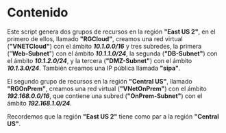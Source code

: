 # Contenido
Este script genera dos grupos de recursos en la región **"East US 2"**, en el primero de ellos, llamado **"RGCloud"**, creamos una red virtual (**"VNETCloud"**) con el ámbito ***10.1.0.0/16*** y tres subredes, la primera ("**Web-Subnet**") con el ámbito ***10.1.1.0/24***, la segunda (**"DB-Subnet"**) con el ámbito ***10.1.2.0/24***, y la tercera (**"DMZ-Subnet"**) con el ámbito ***10.1.3.0/24***. También creamos una IP pública llamada **"sipa"**.


El segundo grupo de recursos en la región **"Central US"**, llamado **"RGOnPrem"**, creamos una red virtual (**"VNetOnPrem"**) con el ámbito ***192.168.0.0/16***, que contiene una subred (**"OnPrem-Subnet"**) con el ámbito ***192.168.1.0/24***.

Recordemos que la región **"East US 2"** tiene como par a la región **"Central US"**.
